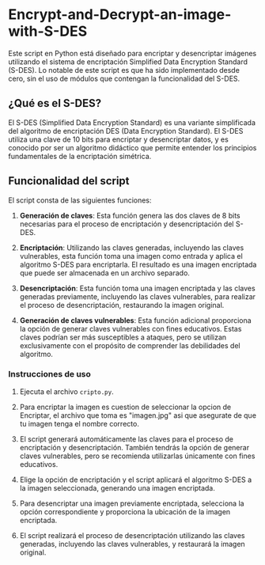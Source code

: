 # Encrypt-and-Decrypt-an-image-with-S-DES
Este script en Python está diseñado para encriptar y desencriptar imágenes utilizando el sistema de encriptación Simplified Data Encryption Standard (S-DES). Lo notable de este script es que ha sido implementado desde cero, sin el uso de módulos que contengan la funcionalidad del S-DES.

## ¿Qué es el S-DES?
El S-DES (Simplified Data Encryption Standard) es una variante simplificada del algoritmo de encriptación DES (Data Encryption Standard). El S-DES utiliza una clave de 10 bits para encriptar y desencriptar datos, y es conocido por ser un algoritmo didáctico que permite entender los principios fundamentales de la encriptación simétrica.

## Funcionalidad del script

El script consta de las siguientes funciones:

1. **Generación de claves**: Esta función genera las dos claves de 8 bits necesarias para el proceso de encriptación y desencriptación del S-DES.

2. **Encriptación**: Utilizando las claves generadas, incluyendo las claves vulnerables, esta función toma una imagen como entrada y aplica el algoritmo S-DES para encriptarla. El resultado es una imagen encriptada que puede ser almacenada en un archivo separado.

3. **Desencriptación**: Esta función toma una imagen encriptada y las claves generadas previamente, incluyendo las claves vulnerables, para realizar el proceso de desencriptación, restaurando la imagen original.

4. **Generación de claves vulnerables**: Esta función adicional proporciona la opción de generar claves vulnerables con fines educativos. Estas claves podrían ser más susceptibles a ataques, pero se utilizan exclusivamente con el propósito de comprender las debilidades del algoritmo.

### Instrucciones de uso
1. Ejecuta el archivo `cripto.py`.

2. Para encriptar la imagen es cuestion de seleccionar la opcion de Encriptar, el archivo que toma es "imagen.jpg" asi que asegurate de que tu imagen tenga el nombre correcto.

3. El script generará automáticamente las claves para el proceso de encriptación y desencriptación. También tendrás la opción de generar claves vulnerables, pero se recomienda utilizarlas únicamente con fines educativos.

4. Elige la opción de encriptación y el script aplicará el algoritmo S-DES a la imagen seleccionada, generando una imagen encriptada.

5. Para desencriptar una imagen previamente encriptada, selecciona la opción correspondiente y proporciona la ubicación de la imagen encriptada.

6. El script realizará el proceso de desencriptación utilizando las claves generadas, incluyendo las claves vulnerables, y restaurará la imagen original.
